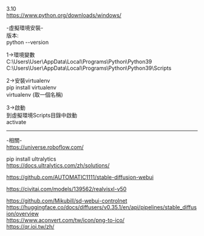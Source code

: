 3.10  
https://www.python.org/downloads/windows/  



-虛擬環境安裝-  
版本:  
python --version  
  
1->環境變數  
C:\Users\User\AppData\Local\Programs\Python\Python39  
C:\Users\User\AppData\Local\Programs\Python\Python39\Scripts  
  
2->安裝virtualenv  
pip install virtualenv  
virtualenv (取一個名稱)  
  
3->啟動  
到虛擬環境Scripts目錄中啟動  
activate  

  
----------------------------------------------------------------------------------------------------    
  
-相關-  
https://universe.roboflow.com/  

pip install ultralytics  
https://docs.ultralytics.com/zh/solutions/  
  
https://github.com/AUTOMATIC1111/stable-diffusion-webui  

https://civitai.com/models/139562/realvisxl-v50  

https://github.com/Mikubill/sd-webui-controlnet  
https://huggingface.co/docs/diffusers/v0.35.1/en/api/pipelines/stable_diffusion/overview  
https://www.aconvert.com/tw/icon/png-to-ico/  
https://qr.ioi.tw/zh/  

